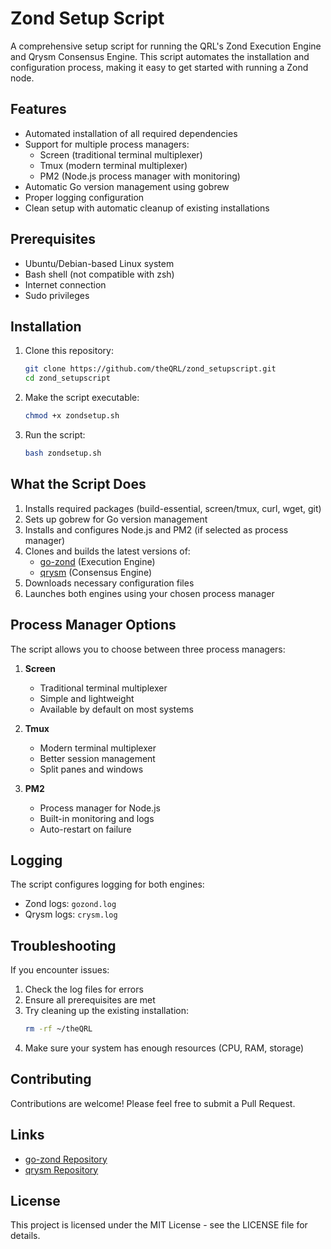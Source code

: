 # Zond Setup Script

A comprehensive setup script for running the QRL's Zond Execution Engine and Qrysm Consensus Engine. This script automates the installation and configuration process, making it easy to get started with running a Zond node.

## Features

- Automated installation of all required dependencies
- Support for multiple process managers:
  - Screen (traditional terminal multiplexer)
  - Tmux (modern terminal multiplexer)
  - PM2 (Node.js process manager with monitoring)
- Automatic Go version management using gobrew
- Proper logging configuration
- Clean setup with automatic cleanup of existing installations

## Prerequisites

- Ubuntu/Debian-based Linux system
- Bash shell (not compatible with zsh)
- Internet connection
- Sudo privileges

## Installation

1. Clone this repository:
   ```bash
   git clone https://github.com/theQRL/zond_setupscript.git
   cd zond_setupscript
   ```

2. Make the script executable:
   ```bash
   chmod +x zondsetup.sh
   ```

3. Run the script:
   ```bash
   bash zondsetup.sh
   ```

## What the Script Does

1. Installs required packages (build-essential, screen/tmux, curl, wget, git)
2. Sets up gobrew for Go version management
3. Installs and configures Node.js and PM2 (if selected as process manager)
4. Clones and builds the latest versions of:
   - [go-zond](https://github.com/theQRL/go-zond) (Execution Engine)
   - [qrysm](https://github.com/theQRL/qrysm) (Consensus Engine)
5. Downloads necessary configuration files
6. Launches both engines using your chosen process manager

## Process Manager Options

The script allows you to choose between three process managers:

1. **Screen**
   - Traditional terminal multiplexer
   - Simple and lightweight
   - Available by default on most systems

2. **Tmux**
   - Modern terminal multiplexer
   - Better session management
   - Split panes and windows

3. **PM2**
   - Process manager for Node.js
   - Built-in monitoring and logs
   - Auto-restart on failure

## Logging

The script configures logging for both engines:
- Zond logs: `gozond.log`
- Qrysm logs: `crysm.log`

## Troubleshooting

If you encounter issues:

1. Check the log files for errors
2. Ensure all prerequisites are met
3. Try cleaning up the existing installation:
   ```bash
   rm -rf ~/theQRL
   ```
4. Make sure your system has enough resources (CPU, RAM, storage)

## Contributing

Contributions are welcome! Please feel free to submit a Pull Request.

## Links

- [go-zond Repository](https://github.com/theQRL/go-zond)
- [qrysm Repository](https://github.com/theQRL/qrysm)

## License

This project is licensed under the MIT License - see the LICENSE file for details.
